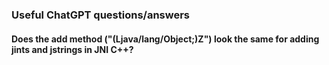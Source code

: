### Useful ChatGPT questions/answers

#### Does the add method ("(Ljava/lang/Object;)Z") look the same for adding jints and jstrings in JNI C++?
